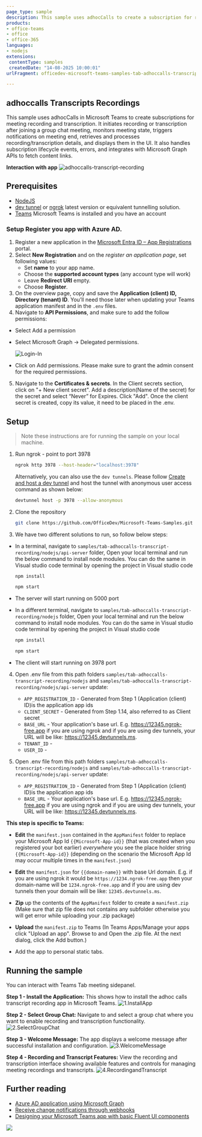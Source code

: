 ```yaml
---
page_type: sample
description: This sample uses adhocCalls to create a subscription for recording and transcription. After joining the group chat meeting, it starts the recording or transcription. When the meeting ends or you leave, it triggers notifications, retrieves the recording and transcription details, and displays them in the UI.
products:
- office-teams
- office
- office-365
languages:
- nodejs
extensions:
 contentType: samples
 createdDate: "14-08-2025 10:00:01"
urlFragment: officedev-microsoft-teams-samples-tab-adhoccalls-transcript-recording-nodejs

---
```


## adhoccalls Transcripts Recordings

This sample uses adhocCalls in Microsoft Teams to create subscriptions for meeting recording and transcription. It initiates recording or transcription after joining a group chat meeting, monitors meeting state, triggers notifications on meeting end, retrieves and processes recording/transcription details, and displays them in the UI. It also handles subscription lifecycle events, errors, and integrates with Microsoft Graph APIs to fetch content links.

**Interaction with app**
![adhoccalls-transcript-recording](Images/adhoccalls-transcript-recording.gif)

## Prerequisites

- [NodeJS](https://nodejs.org/en/)
- [dev tunnel](https://learn.microsoft.com/en-us/azure/developer/dev-tunnels/get-started?tabs=windows) or [ngrok](https://ngrok.com/) latest version or equivalent tunnelling solution.
- [Teams](https://teams.microsoft.com) Microsoft Teams is installed and you have an account

### Setup Register you app with Azure AD.

  1. Register a new application in the [Microsoft Entra ID – App Registrations](https://go.microsoft.com/fwlink/?linkid=2083908) portal.
  2. Select **New Registration** and on the *register an application page*, set following values:
      * Set **name** to your app name.
      * Choose the **supported account types** (any account type will work)
      * Leave **Redirect URI** empty.
      * Choose **Register**.
  3. On the overview page, copy and save the **Application (client) ID, Directory (tenant) ID**. You’ll need those later when updating your Teams application manifest and in the `.env` files.
  4. Navigate to **API Permissions**, and make sure to add the follow permissions:
  -   Select Add a permission
  -   Select Microsoft Graph -\> Delegated permissions.

      ![Login-In ](Images/Permissions.png)

  -   Click on Add permissions. Please make sure to grant the admin consent for the required permissions.
  5.  Navigate to the **Certificates & secrets**. In the Client secrets section, click on "+ New client secret". Add a description(Name of the secret) for the secret and select “Never” for Expires. Click "Add". Once the client secret is created, copy its value, it need to be placed in the .env.

## Setup 

> Note these instructions are for running the sample on your local machine.

1. Run ngrok - point to port 3978

   ```bash
   ngrok http 3978 --host-header="localhost:3978"
   ```  

   Alternatively, you can also use the `dev tunnels`. Please follow [Create and host a dev tunnel](https://learn.microsoft.com/en-us/azure/developer/dev-tunnels/get-started?tabs=windows) and host the tunnel with anonymous user access command as shown below:

   ```bash
   devtunnel host -p 3978 --allow-anonymous
   ```

2. Clone the repository

    ```bash
    git clone https://github.com/OfficeDev/Microsoft-Teams-Samples.git
    ```
    
3. We have two different solutions to run, so follow below steps:
 
- In a terminal, navigate to `samples/tab-adhoccalls-transcript-recording/nodejs/api-server` folder, Open your local terminal and run the below command to install node modules. You can do the same in Visual studio code terminal by opening the project in Visual studio code

    ```bash
    npm install
    ```

    ```bash
    npm start
    ```
- The server will start running on 5000 port

- In a different terminal, navigate to `samples/tab-adhoccalls-transcript-recording/nodejs` folder, Open your local terminal and run the below command to install node modules. You can do the same in Visual studio code terminal by opening the project in Visual studio code 

    ```bash
    npm install
    ```

    ```bash
    npm start
    ```
- The client will start running on 3978 port

4. Open .env file from this path folders `samples/tab-adhoccalls-transcript-recording/nodejs` and `samples/tab-adhoccalls-transcript-recording/nodejs/api-server` update:
   - `APP_REGISTRATION_ID` - Generated from Step 1 (Application (client) ID)is the application app ids
   - `CLIENT_SECRET` - Generated from Step 1.14, also referred to as Client secret
   - `BASE_URL` - Your application's base url. E.g. https://12345.ngrok-free.app if you are using ngrok and if you are using dev tunnels, your URL will be like: https://12345.devtunnels.ms.
   - `TENANT_ID` -
   - `USER_ID` - 

5. Open .env file from this path folders `samples/tab-adhoccalls-transcript-recording/nodejs` and `samples/tab-adhoccalls-transcript-recording/nodejs/api-server` update:
   - `APP_REGISTRATION_ID` - Generated from Step 1 (Application (client) ID)is the application app ids
   - `BASE_URL` - Your application's base url. E.g. https://12345.ngrok-free.app if you are using ngrok and if you are using dev tunnels, your URL will be like: https://12345.devtunnels.ms.
   
**This step is specific to Teams:**

- **Edit** the `manifest.json` contained in the  `AppManifest` folder to replace your Microsoft App Id `{{Microsoft-App-id}}` (that was created when you registered your bot earlier) *everywhere* you see the place holder string `{{Microsoft-App-id}}` (depending on the scenario the Microsoft App Id may occur multiple times in the `manifest.json`)

- **Edit** the `manifest.json` for `{{domain-name}}` with base Url domain. E.g. if you are using ngrok it would be `https://1234.ngrok-free.app` then your domain-name will be `1234.ngrok-free.app` and if you are using dev tunnels then your domain will be like: `12345.devtunnels.ms`.

- **Zip** up the contents of the `AppManifest` folder to create a `manifest.zip` (Make sure that zip file does not contains any subfolder otherwise you will get error while uploading your .zip package)

- **Upload** the `manifest.zip` to Teams (In Teams Apps/Manage your apps click "Upload an app". Browse to and Open the .zip file. At the next dialog, click the Add button.)

- Add the app to personal static tabs.

## Running the sample

You can interact with Teams Tab meeting sidepanel.

**Step 1 - Install the Application:**
This shows how to install the adhoc calls transcript recording app in Microsoft Teams.
![1.InstallApp ](Images/1.InstallApp.png)

**Step 2 - Select Group Chat:**
Navigate to and select a group chat where you want to enable recording and transcription functionality.
![2.SelectGroupChat ](Images/2.SelectGroupChat.png)

**Step 3 - Welcome Message:**
The app displays a welcome message after successful installation and configuration.
![3.WelcomeMessage ](Images/3.WelcomeMessage.png)

**Step 4 - Recording and Transcript Features:**
View the recording and transcription interface showing available features and controls for managing meeting recordings and transcripts.
![4.RecordingandTranscript ](Images/4.RecordingandTranscript.png)

## Further reading

- [Azure AD application using Microsoft Graph](https://learn.microsoft.com/en-us/graph/tutorial-applications-basics?tabs=http)
- [Receive change notifications through webhooks](https://learn.microsoft.com/en-us/graph/change-notifications-delivery-webhooks?tabs=http)
- [Designing your Microsoft Teams app with basic Fluent UI components](https://learn.microsoft.com/en-us/microsoftteams/platform/concepts/design/design-teams-app-basic-ui-components)


<img src="https://pnptelemetry.azurewebsites.net/microsoft-teams-samples/samples/tab-adhoccalls-transcript-recording-nodejs" />